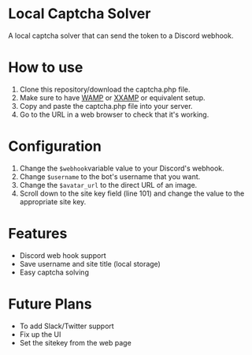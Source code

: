 # Local Captcha Solver
A local captcha solver that can send the token to a Discord webhook.

# How to use
1. Clone this repository/download the captcha.php file.
2. Make sure to have [WAMP](http://www.wampserver.com/en/) or [XXAMP](https://www.apachefriends.org/index.html) or equivalent setup.
3. Copy and paste the captcha.php file into your server.
4. Go to the URL in a web browser to check that it's working.

# Configuration
1. Change the ```$webhook```variable value to your Discord's webhook.
2. Change ```$username``` to the bot's username that you want.
3. Change the ```$avatar_url``` to the direct URL of an image.
4. Scroll down to the site key field (line 101) and change the value to the appropriate site key.

# Features
- Discord web hook support
- Save username and site title  (local storage)
- Easy captcha solving

# Future Plans
- To add Slack/Twitter support
- Fix up the UI
- Set the sitekey from the web page
